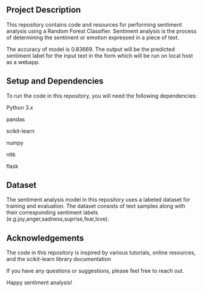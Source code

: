 
## Project Description

This repository contains code and resources for performing sentiment analysis using a Random Forest Classifier. Sentiment analysis is the process of determining the sentiment or emotion expressed in a piece of text.

The accuracy of model is 0.83669. The output will be the predicted sentiment label for the input text in the form which will be run on local host as a webapp.
## Setup and Dependencies

To run the code in this repository, you will need the following dependencies:

Python 3.x

pandas

scikit-learn

numpy

nltk

flask


## Dataset

The sentiment analysis model in this repository uses a labeled dataset for training and evaluation. The dataset consists of text samples along with their corresponding sentiment labels (e.g.joy,anger,sadness,suprise,fear,love).
## Acknowledgements

The code in this repository is inspired by various tutorials, online resources, and the scikit-learn library documentation

If you have any questions or suggestions, please feel free to reach out.

Happy sentiment analysis!

